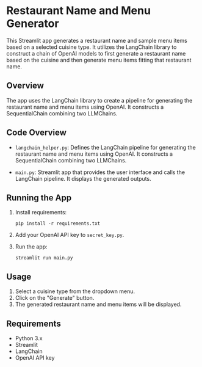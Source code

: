 # Restaurant Name and Menu Generator

This Streamlit app generates a restaurant name and sample menu items based on a selected cuisine type. It utilizes the LangChain library to construct a chain of OpenAI models to first generate a restaurant name based on the cuisine and then generate menu items fitting that restaurant name.

## Overview

The app uses the LangChain library to create a pipeline for generating the restaurant name and menu items using OpenAI. It constructs a SequentialChain combining two LLMChains.

## Code Overview

- `langchain_helper.py`: Defines the LangChain pipeline for generating the restaurant name and menu items using OpenAI. It constructs a SequentialChain combining two LLMChains.

- `main.py`: Streamlit app that provides the user interface and calls the LangChain pipeline. It displays the generated outputs.

## Running the App

1. Install requirements:

    ```
    pip install -r requirements.txt
    ```

2. Add your OpenAI API key to `secret_key.py`.

3. Run the app:

    ```
    streamlit run main.py
    ```

## Usage

1. Select a cuisine type from the dropdown menu.
2. Click on the "Generate" button.
3. The generated restaurant name and menu items will be displayed.

## Requirements

- Python 3.x
- Streamlit
- LangChain
- OpenAI API key

